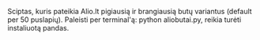 Sciptas, kuris pateikia Alio.lt pigiausią ir brangiausią butų variantus (default per 50 puslapių). Paleisti per terminal'ą: python aliobutai.py, reikia turėti instaliuotą pandas.
